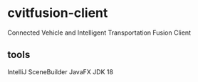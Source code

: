 # cvitfusion-client
Connected Vehicle and Intelligent Transportation Fusion Client

## tools
IntelliJ
SceneBuilder
JavaFX
JDK 18
